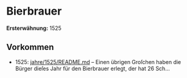 # Bierbrauer

**Ersterwähnung:** 1525

## Vorkommen
- 1525: [jahre/1525/README.md](../jahre/1525/README.md) – Einen übrigen Groſchen haben die Bürger dieſes
Jahr für den Bierbrauer erlegt, der hat 26 Sch...
